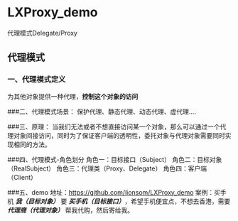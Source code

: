 # LXProxy_demo
代理模式Delegate/Proxy

## 代理模式

### 一、代理模式定义
为其他对象提供一种代理，**控制这个对象的访问**

###二、代理模式场景：
保护代理、静态代理、动态代理、虚代理....

###三、原理：
当我们无法或者不想直接访问某一个对象，那么可以通过一个代理对象间接访问，同时为了保证客户端的透明性，委托对象与代理对象需要同时实现相同的方法。

###四、代理模式-角色划分
角色一：目标接口（Subject）
角色二：目标对象（RealSubject）
角色三：代理类（Proxy、Delegate）
角色四：客户端（Client）


###五、demo
地址：https://github.com/lionsom/LXProxy_demo
案例：买手机
***我（目标对象）***  要  ***买手机（目标接口）***，希望手机便宜点，不想去香港，需要  ***代理商（代理对象）***  帮我代购，然后寄给我。
